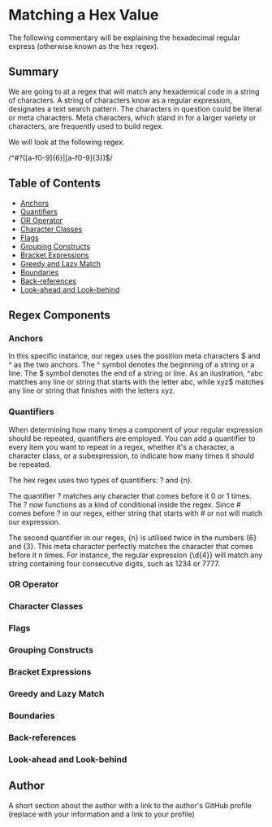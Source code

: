 # Matching a Hex Value

The following commentary will be explaining the hexadecimal regular express (otherwise known as the hex regex). 

## Summary

We are going to at a regex that will match any hexademical code in a string of characters. A string of characters know as a regular expression, designates a text search pattern. The characters in question could be literal or meta characters. Meta characters, which stand in for a larger variety or characters, are frequently used to build regex.

We will look at the following regex.

/^#?([a-f0-9]{6}|[a-f0-9]{3})$/


## Table of Contents

- [Anchors](#anchors)
- [Quantifiers](#quantifiers)
- [OR Operator](#or-operator)
- [Character Classes](#character-classes)
- [Flags](#flags)
- [Grouping Constructs](#grouping-constructs)
- [Bracket Expressions](#bracket-expressions)
- [Greedy and Lazy Match](#greedy-and-lazy-match)
- [Boundaries](#boundaries)
- [Back-references](#back-references)
- [Look-ahead and Look-behind](#look-ahead-and-look-behind)

## Regex Components

### Anchors

In this specific instance, our regex uses the position meta characters $ and ^ as the two anchors. The ^ symbol denotes the beginning of a string or a line. The $ symbol denotes the end of a string or line. As an ilustration, ^abc matches any line or string that starts with the letter abc, while xyz$ matches any line or string that finishes with the letters xyz.

### Quantifiers

When determining how many times a component of your regular expression should be repeated, quantifiers are employed. You can add a quantifier to every item you want to repeat in a regex, whether it's a character, a character class, or a subexpression, to indicate how many times it should be repeated.

The hex regex uses two types of quantifiers: ? and {n}.

The quantifier ? matches any character that comes before it 0 or 1 times. The ? now functions as a kind of conditional inside the regex. Since # comes before ? in our regex, either string that starts with # or not will match our expression.

The second quantifier in our regex, {n} is utilised twice in the numbers {6} and {3}. This meta character perfectly matches the character that comes before it n times. For instance, the regular expression {\d{4}} will match any string containing four consecutive digits, such as 1234 or 7777.

### OR Operator

### Character Classes

### Flags

### Grouping Constructs



### Bracket Expressions

### Greedy and Lazy Match

### Boundaries

### Back-references

### Look-ahead and Look-behind

## Author

A short section about the author with a link to the author's GitHub profile (replace with your information and a link to your profile)
